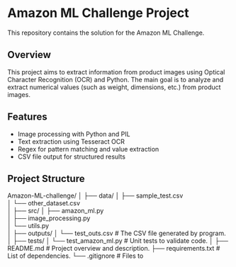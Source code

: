 # Amazon ML Challenge Project

This repository contains the solution for the Amazon ML Challenge.

## Overview
This project aims to extract information from product images using Optical Character Recognition (OCR) and Python. The main goal is to analyze and extract numerical values (such as weight, dimensions, etc.) from product images.

## Features
- Image processing with Python and PIL
- Text extraction using Tesseract OCR
- Regex for pattern matching and value extraction
- CSV file output for structured results

## Project Structure

  Amazon-ML-challenge/
│
├── data/
│   ├── sample_test.csv            
│   └── other_dataset.csv        
│
├── src/
│   ├── amazon_ml.py             
│   ├── image_processing.py      
│   └── utils.py                   
│
├── outputs/
│   └── test_outs.csv              # The CSV file generated by program.
│
├── tests/
│   └── test_amazon_ml.py          # Unit tests to validate code.
│
├── README.md                      # Project overview and description.
├── requirements.txt               # List of dependencies.
└── .gitignore                     # Files to

